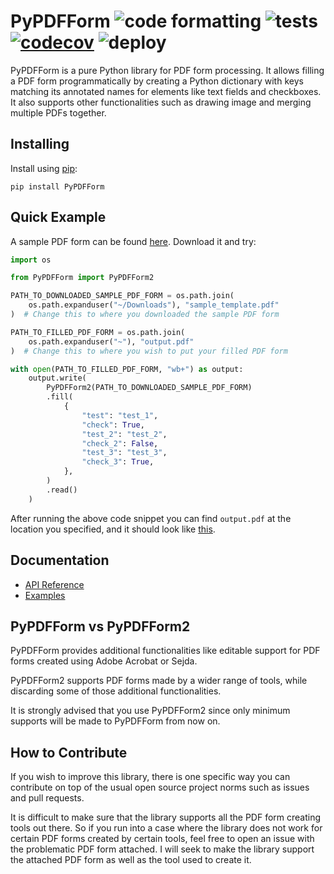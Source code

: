 # PyPDFForm ![code formatting](https://github.com/chinapandaman/PyPDFForm/actions/workflows/python-black-isort.yml/badge.svg) ![tests](https://github.com/chinapandaman/PyPDFForm/actions/workflows/python-package.yml/badge.svg) [![codecov](https://codecov.io/gh/chinapandaman/PyPDFForm/branch/master/graph/badge.svg?token=CSRLN14IFE)](https://codecov.io/gh/chinapandaman/PyPDFForm) ![deploy](https://github.com/chinapandaman/PyPDFForm/actions/workflows/python-publish.yml/badge.svg)

PyPDFForm is a pure Python library for PDF form processing. 
It allows filling a PDF form programmatically by creating 
a Python dictionary with keys matching its annotated names 
for elements like text fields and checkboxes. It also supports other functionalities such as 
drawing image and merging multiple PDFs together.

## Installing

Install using [pip](https://pip.pypa.io/en/stable/quickstart/):

```shell script
pip install PyPDFForm
```

## Quick Example

A sample PDF form can be found [here](https://github.com/chinapandaman/PyPDFForm/blob/master/pdf_samples/v2/sample_template.pdf). Download it and try:

```python
import os

from PyPDFForm import PyPDFForm2

PATH_TO_DOWNLOADED_SAMPLE_PDF_FORM = os.path.join(
    os.path.expanduser("~/Downloads"), "sample_template.pdf"
)  # Change this to where you downloaded the sample PDF form

PATH_TO_FILLED_PDF_FORM = os.path.join(
    os.path.expanduser("~"), "output.pdf"
)  # Change this to where you wish to put your filled PDF form

with open(PATH_TO_FILLED_PDF_FORM, "wb+") as output:
    output.write(
        PyPDFForm2(PATH_TO_DOWNLOADED_SAMPLE_PDF_FORM)
        .fill(
            {
                "test": "test_1",
                "check": True,
                "test_2": "test_2",
                "check_2": False,
                "test_3": "test_3",
                "check_3": True,
            },
        )
        .read()
    )
```

After running the above code snippet you can find `output.pdf` at the location you specified, 
and it should look like [this](https://github.com/chinapandaman/PyPDFForm/blob/master/pdf_samples/v2/sample_filled.pdf).

## Documentation

* [API Reference](https://github.com/chinapandaman/PyPDFForm/blob/master/docs/api_reference.md)
* [Examples](https://github.com/chinapandaman/PyPDFForm/blob/master/docs/examples.md)

## PyPDFForm vs PyPDFForm2

PyPDFForm provides additional functionalities like editable support for PDF forms created 
using Adobe Acrobat or Sejda.

PyPDFForm2 supports PDF forms made by a wider range of tools, while discarding some of those additional 
functionalities.

It is strongly advised that you use PyPDFForm2 since only minimum supports will be made to PyPDFForm 
from now on.

## How to Contribute

If you wish to improve this library, there is one specific way you can contribute 
on top of the usual open source project norms such as issues and pull requests.

It is difficult to make sure that the library supports all the PDF form creating tools out 
there. So if you run into a case where the library does not work for certain PDF forms created by 
certain tools, feel free to open an issue with the problematic PDF form attached. I will seek 
to make the library support the attached PDF form as well as the tool used to create it.
